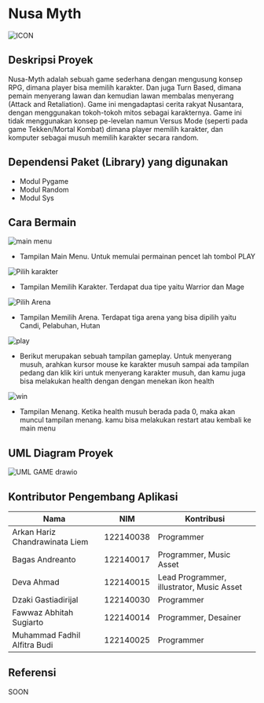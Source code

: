 # Nusa Myth
![ICON](https://github.com/earldev4/Nusa-Myth-Game/assets/115122603/bd5e5947-5c12-46e5-87a7-a3fa8a5a4d07)


## Deskripsi Proyek
Nusa-Myth adalah sebuah game sederhana dengan mengusung konsep RPG, dimana player bisa memilih karakter. Dan juga Turn Based, dimana pemain menyerang lawan dan kemudian lawan membalas menyerang (Attack and Retaliation). Game ini mengadaptasi cerita rakyat Nusantara, dengan menggunakan tokoh-tokoh mitos sebagai karakternya. Game ini tidak menggunakan konsep pe-levelan namun Versus Mode (seperti pada game Tekken/Mortal Kombat) dimana player memilih karakter, dan komputer sebagai musuh memilih karakter secara random. 


## Dependensi Paket (Library) yang digunakan
- Modul Pygame
- Modul Random
- Modul Sys


## Cara Bermain 
![main menu](https://github.com/earldev4/Nusa-Myth-Game/assets/115122603/0657d94b-cec0-488b-9420-876084b66ded)
- Tampilan Main Menu. Untuk memulai permainan pencet lah tombol PLAY

![Pilih karakter](https://github.com/earldev4/Nusa-Myth-Game/assets/115122603/eea39c80-38ac-45de-8d6d-cebf132af570)
- Tampilan Memilih Karakter. Terdapat dua tipe yaitu Warrior dan Mage

![Pilih Arena](https://github.com/earldev4/Nusa-Myth-Game/assets/115122603/17815d9e-16d2-44d0-b4e1-9ca122afb881)
- Tampilan Memilih Arena. Terdapat tiga arena yang bisa dipilih yaitu Candi, Pelabuhan, Hutan

![play](https://github.com/earldev4/Nusa-Myth-Game/assets/115122603/7b50baee-6dcc-49f6-ab9c-2ddef7e413b4)
- Berikut merupakan sebuah tampilan gameplay. Untuk menyerang musuh, arahkan kursor mouse ke karakter musuh sampai ada tampilan pedang dan klik kiri untuk menyerang karakter musuh, dan kamu juga bisa melakukan health dengan dengan menekan ikon health

![win](https://github.com/earldev4/Nusa-Myth-Game/assets/115122603/bdcdf473-eccd-4e7c-a396-af9d1bde9c47)
- Tampilan Menang. Ketika health musuh berada pada 0, maka akan muncul tampilan menang. kamu bisa melakukan restart atau kembali ke main menu


## UML Diagram Proyek
![UML GAME drawio](https://github.com/earldev4/Nusa-Myth-Game/assets/115122603/d8e3b285-6475-4fc6-ad39-534a86a35c03)


## Kontributor Pengembang Aplikasi
| Nama | NIM | Kontribusi |
| ------ | ------ | ------ |
| Arkan Hariz Chandrawinata Liem | 122140038 | Programmer |
| Bagas Andreanto | 122140017 | Programmer, Music Asset |
| Deva Ahmad | 122140015 | Lead Programmer, illustrator, Music Asset |
| Dzaki Gastiadirijal | 122140030 | Programmer |
| Fawwaz Abhitah Sugiarto | 122140014 | Programmer, Desainer |
| Muhammad Fadhil Alfitra Budi | 122140025 | Programmer |


## Referensi
SOON
